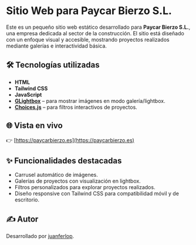 # Sitio Web para Paycar Bierzo S.L.

Este es un pequeño sitio web estático desarrollado para **Paycar Bierzo S.L.**, una empresa dedicada al sector de la construcción. El sitio está diseñado con un enfoque visual y accesible, mostrando proyectos realizados mediante galerías e interactividad básica.

## 🛠 Tecnologías utilizadas

- **HTML**
- **Tailwind CSS**
- **JavaScript**
- [**GLightbox**](https://biati-digital.github.io/glightbox/) – para mostrar imágenes en modo galería/lightbox.
- [**Choices.js**](https://choices-js.github.io/Choices/) – para filtros interactivos de proyectos.

## 🌐 Vista en vivo

👉 [https://paycarbierzo.es](https://paycarbierzo.es)

## ✨ Funcionalidades destacadas

- Carrusel automático de imágenes.
- Galerías de proyectos con visualización en lightbox.
- Filtros personalizados para explorar proyectos realizados.
- Diseño responsive con Tailwind CSS para compatibilidad móvil y de escritorio.

## ✍️ Autor

Desarrollado por [juanferlop](https://github.com/juanferlop).

